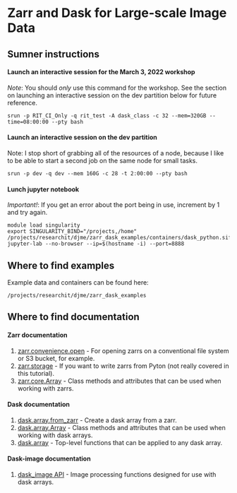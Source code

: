 # Zarr and Dask for Large-scale Image Data 

## Sumner instructions


#### Launch an interactive session for the March 3, 2022 workshop

_Note_: You should _only_ use this command for the workshop. See the section on launching an interactive session on the dev partition below for future reference.

`srun -p RIT_CI_Only -q rit_test -A dask_class -c 32 --mem=320GB --time=08:00:00 --pty bash`


#### Launch an interactive session on the dev partition

Note: I stop short of grabbing all of the resources of a node, because I like to be able to start a second job on the same node for small tasks.

`srun -p dev -q dev --mem 160G -c 28 -t 2:00:00 --pty bash`


#### Lunch jupyter notebook

_Important!_: If you get an error about the port being in use, increment by 1 and try again.

```
module load singularity
export SINGULARITY_BIND="/projects,/home"
/projects/researchit/djme/zarr_dask_examples/containers/dask_python.sif jupyter-lab --no-browser --ip=$(hostname -i) --port=8888
```

## Where to find examples

Example data and containers can be found here:

`/projects/researchit/djme/zarr_dask_examples`

## Where to find documentation

#### Zarr documentation

1) [zarr.convenience.open](https://zarr.readthedocs.io/en/stable/api/convenience.html#zarr.convenience.open) - For opening zarrs on a conventional file system or S3 bucket, for example.
2) [zarr.storage](https://zarr.readthedocs.io/en/stable/api/storage.html) - If you want to write zarrs from Pyton (not really covered in this tutorial).
3) [zarr.core.Array](https://zarr.readthedocs.io/en/stable/api/core.html) - Class methods and attributes that can be used when working with zarrs.

#### Dask documentation

1) [dask.array.from\_zarr](https://docs.dask.org/en/stable/generated/dask.array.from_zarr.html#dask.array.from_zarr) - Create a dask array from a zarr.
2) [dask.array.Array](https://docs.dask.org/en/stable/generated/dask.array.Array.html#dask.array.Array) - Class methods and attributes that can be used when working with dask arrays.
3) [dask.array](https://docs.dask.org/en/stable/array-api.html#top-level-functions) - Top-level functions that can be applied to any dask array.

#### Dask-image documentation

1) [dask\_image API](http://image.dask.org/en/latest/api.html) - Image processing functions designed for use with dask arrays.
